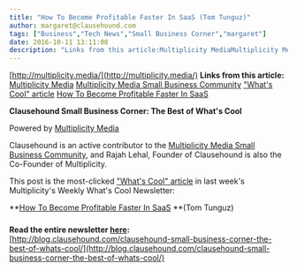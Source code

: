 ```yaml
---
title: "How To Become Profitable Faster In SaaS (Tom Tunguz)"
author: margaret@clausehound.com
tags: ["Business","Tech News","Small Business Corner","margaret"]
date: 2016-10-11 13:11:08
description: "Links from this article:Multiplicity MediaMultiplicity Media Small Business Community'What's Cool' articleHow To Become Profitable Faster In SaaSClause..."
---
```


[http://multiplicity.media/](http://multiplicity.media/)
**Links from this article:**
[Multiplicity Media](http://multiplicity.media/)
[Multiplicity Media Small Business Community](http://multiplicity.media/)
["What's Cool" article](http://multiplicity.media/whats_cool_weekly/)
[How To Become Profitable Faster In SaaS](http://tomtunguz.com/three-ways-to-become-profitable-faster/)

**Clausehound Small Business Corner: The Best of What's Cool**

 

 

Powered by [Multiplicity Media](http://multiplicity.media/)

Clausehound is an active contributor to the [Multiplicity Media Small Business Community](http://multiplicity.media/), and Rajah Lehal, Founder of Clausehound is also the Co-Founder of Multiplicity.

This post is the most-clicked ["What's Cool" article](http://multiplicity.media/whats_cool_weekly/) in last week's Multiplicity's Weekly What's Cool Newsletter:

**[How To Become Profitable Faster In SaaS](http://tomtunguz.com/three-ways-to-become-profitable-faster/) **(Tom Tunguz)

### **[ ](http://tomtunguz.com/three-ways-to-become-profitable-faster/)**
**Read the entire newsletter [here](http://blog.clausehound.com/clausehound-small-business-corner-the-best-of-whats-cool/):**[http://blog.clausehound.com/clausehound-small-business-corner-the-best-of-whats-cool/](http://blog.clausehound.com/clausehound-small-business-corner-the-best-of-whats-cool/)